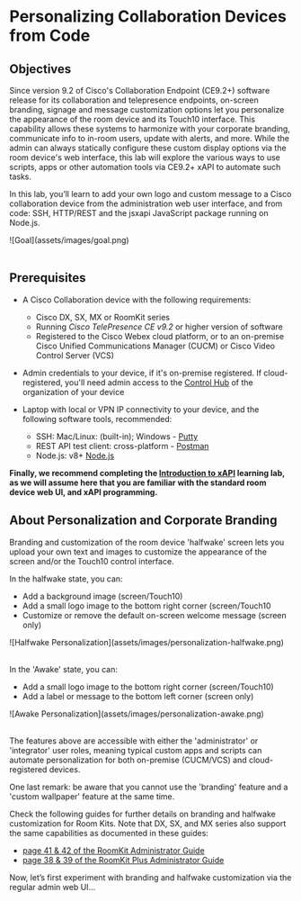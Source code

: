 # Personalizing Collaboration Devices from Code

## Objectives

Since version 9.2 of Cisco's Collaboration Endpoint (CE9.2+) software release for its collaboration and telepresence endpoints, on-screen branding, signage and message customization options let you personalize the appearance of the room device and its Touch10 interface.  This capability allows these systems to harmonize with your corporate branding, communicate info to in-room users, update with alerts, and more.  While the admin can always statically configure these custom display options via the room device's web interface, this lab will explore the various ways to use scripts, apps or other automation tools via CE9.2+ xAPI to automate such tasks.

In this lab, you’ll learn to add your own logo and custom message to a Cisco collaboration device from the administration web user interface, and from code: SSH, HTTP/REST and the jsxapi JavaScript package running on Node.js.

<div align="left">![Goal](assets/images/goal.png)</div><br/>

## Prerequisites

* A Cisco Collaboration device with the following requirements:
  * Cisco DX, SX, MX or RoomKit series
  * Running _Cisco TelePresence CE v9.2_ or higher version of software
  * Registered to the Cisco Webex cloud platform, or to an on-premise Cisco Unified Communications Manager (CUCM) or Cisco Video Control Server (VCS)

* Admin credentials to your device, if it's on-premise registered.  If cloud-registered, you'll need admin access to the [Control Hub](https://admin.webex.com/login) of the organization of your device

* Laptop with local or VPN IP connectivity to your device, and the following software tools, recommended:
  * SSH: Mac/Linux: (built-in); Windows - [Putty](https://www.putty.org/)
  * REST API test client: cross-platform - [Postman](https://www.getpostman.com/)
  * Node.js: v8+ [Node.js](https://nodejs.org/en/)

**Finally, we recommend completing the [Introduction to xAPI](https://learninglabs.cisco.com/lab/collab-xapi-intro/step/1) learning lab, as we will assume here that you are familiar with the standard room device web UI, and xAPI programming.**

## About Personalization and Corporate Branding

Branding and customization of the room device 'halfwake' screen lets you upload your own text and images to customize the appearance of the screen and/or the Touch10 control interface.

In the halfwake state, you can:
  * Add a background image (screen/Touch10)
  * Add a small logo image to the bottom right corner (screen/Touch10
  * Customize or remove the default on-screen welcome message (screen only)

  <div align="left">![Halfwake Personalization](assets/images/personalization-halfwake.png)</div><br/>

In the 'Awake' state, you can:
  * Add a small logo image to the bottom right corner (screen/Touch10)
  * Add a label or message to the bottom left corner (screen only)

  <div align="left">![Awake Personalization](assets/images/personalization-awake.png)</div><br/>

The features above are accessible with either the 'administrator' or 'integrator' user roles, meaning typical custom apps and scripts can automate personalization for both on-premise (CUCM/VCS) and cloud-registered devices.

One last remark: be aware that you cannot use the 'branding' feature and a 'custom wallpaper' feature at the same time.

Check the following guides for further details on branding and halfwake customization for Room Kits. Note that DX, SX, and MX series also support the same capabilities as documented in these guides:
  * [page 41 & 42 of the RoomKit  Administrator Guide](https://www.cisco.com/c/dam/en/us/td/docs/telepresence/endpoint/ce92/room-kit-administrator-guide-ce92.pdf)
  * [page 38 & 39 of the RoomKit Plus Administrator Guide]( https://www.cisco.com/c/dam/en/us/td/docs/telepresence/endpoint/ce92/codec-plus-administrator-guide-ce92.pdf)

Now, let’s first experiment with branding and halfwake customization via the regular admin web UI...

